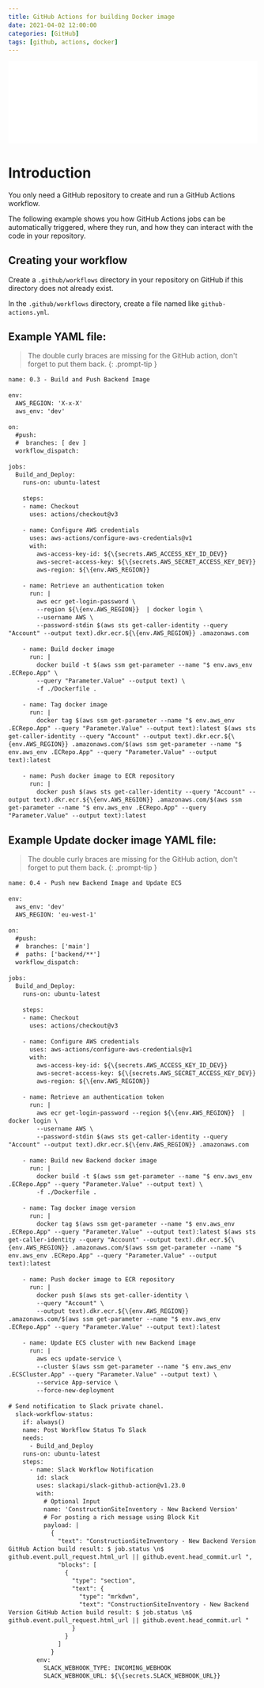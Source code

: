 ```yaml
---
title: GitHub Actions for building Docker image
date: 2021-04-02 12:00:00
categories: [GitHub]
tags: [github, actions, docker]
---
```

<script defer data-domain="senad-d.github.io" src="https://plus.seki.ink/js/script.js"></script>
![](https://github.com/senad-d/senad-d.github.io/blob/main/_media/images/git-banner.png?raw=true)

# Introduction

You only need a GitHub repository to create and run a GitHub Actions workflow. 

The following example shows you how GitHub Actions jobs can be automatically triggered, where they run, and how they can interact with the code in your repository.

## Creating your workflow

Create a `.github/workflows` directory in your repository on GitHub if this directory does not already exist.

In the `.github/workflows` directory, create a file named like `github-actions.yml`.

## Example YAML file:

> The double curly braces are missing for the GitHub action, don't forget to put them back.
{: .prompt-tip }

```shell
name: 0.3 - Build and Push Backend Image

env:
  AWS_REGION: 'X-x-X'
  aws_env: 'dev'

on:
  #push:
  #  branches: [ dev ]
  workflow_dispatch:
  
jobs:
  Build_and_Deploy:
    runs-on: ubuntu-latest

    steps:
    - name: Checkout
      uses: actions/checkout@v3

    - name: Configure AWS credentials
      uses: aws-actions/configure-aws-credentials@v1
      with:
        aws-access-key-id: ${\{secrets.AWS_ACCESS_KEY_ID_DEV}} 
        aws-secret-access-key: ${\{secrets.AWS_SECRET_ACCESS_KEY_DEV}} 
        aws-region: ${\{env.AWS_REGION}} 

    - name: Retrieve an authentication token
      run: |
        aws ecr get-login-password \
        --region ${\{env.AWS_REGION}}  | docker login \
        --username AWS \
        --password-stdin $(aws sts get-caller-identity --query "Account" --output text).dkr.ecr.${\{env.AWS_REGION}} .amazonaws.com

    - name: Build docker image
      run: |
        docker build -t $(aws ssm get-parameter --name "$ env.aws_env .ECRepo.App" \
        --query "Parameter.Value" --output text) \
        -f ./Dockerfile .

    - name: Tag docker image
      run: |
        docker tag $(aws ssm get-parameter --name "$ env.aws_env .ECRepo.App" --query "Parameter.Value" --output text):latest $(aws sts get-caller-identity --query "Account" --output text).dkr.ecr.${\{env.AWS_REGION}} .amazonaws.com/$(aws ssm get-parameter --name "$ env.aws_env .ECRepo.App" --query "Parameter.Value" --output text):latest

    - name: Push docker image to ECR repository
      run: | 
        docker push $(aws sts get-caller-identity --query "Account" --output text).dkr.ecr.${\{env.AWS_REGION}} .amazonaws.com/$(aws ssm get-parameter --name "$ env.aws_env .ECRepo.App" --query "Parameter.Value" --output text):latest
```


## Example Update docker image YAML file:

> The double curly braces are missing for the GitHub action, don't forget to put them back.
{: .prompt-tip }

```shell
name: 0.4 - Push new Backend Image and Update ECS 

env:
  aws_env: 'dev'
  AWS_REGION: 'eu-west-1'

on:
  #push:
  #  branches: ['main']
  #  paths: ['backend/**']
  workflow_dispatch:
  
jobs:
  Build_and_Deploy:
    runs-on: ubuntu-latest

    steps:
    - name: Checkout
      uses: actions/checkout@v3

    - name: Configure AWS credentials
      uses: aws-actions/configure-aws-credentials@v1
      with:
        aws-access-key-id: ${\{secrets.AWS_ACCESS_KEY_ID_DEV}} 
        aws-secret-access-key: ${\{secrets.AWS_SECRET_ACCESS_KEY_DEV}} 
        aws-region: ${\{env.AWS_REGION}} 

    - name: Retrieve an authentication token
      run: |
        aws ecr get-login-password --region ${\{env.AWS_REGION}}  | docker login \
        --username AWS \
        --password-stdin $(aws sts get-caller-identity --query "Account" --output text).dkr.ecr.${\{env.AWS_REGION}} .amazonaws.com

    - name: Build new Backend docker image
      run: |
        docker build -t $(aws ssm get-parameter --name "$ env.aws_env .ECRepo.App" --query "Parameter.Value" --output text) \
        -f ./Dockerfile .

    - name: Tag docker image version
      run: |
        docker tag $(aws ssm get-parameter --name "$ env.aws_env .ECRepo.App" --query "Parameter.Value" --output text):latest $(aws sts get-caller-identity --query "Account" --output text).dkr.ecr.${\{env.AWS_REGION}} .amazonaws.com/$(aws ssm get-parameter --name "$ env.aws_env .ECRepo.App" --query "Parameter.Value" --output text):latest

    - name: Push docker image to ECR repository
      run: | 
        docker push $(aws sts get-caller-identity \
        --query "Account" \
        --output text).dkr.ecr.${\{env.AWS_REGION}} .amazonaws.com/$(aws ssm get-parameter --name "$ env.aws_env .ECRepo.App" --query "Parameter.Value" --output text):latest

    - name: Update ECS cluster with new Backend image
      run: | 
        aws ecs update-service \
        --cluster $(aws ssm get-parameter --name "$ env.aws_env .ECSCluster.App" --query "Parameter.Value" --output text) \
        --service App-service \
        --force-new-deployment

# Send notification to Slack private chanel.
  slack-workflow-status:
    if: always()
    name: Post Workflow Status To Slack
    needs:
      - Build_and_Deploy
    runs-on: ubuntu-latest
    steps:
      - name: Slack Workflow Notification
        id: slack
        uses: slackapi/slack-github-action@v1.23.0
        with:
          # Optional Input
          name: 'ConstructionSiteInventory - New Backend Version'
          # For posting a rich message using Block Kit
          payload: |
            {
              "text": "ConstructionSiteInventory - New Backend Version GitHub Action build result: $ job.status \n$ github.event.pull_request.html_url || github.event.head_commit.url ",
              "blocks": [
                {
                  "type": "section",
                  "text": {
                    "type": "mrkdwn",
                    "text": "ConstructionSiteInventory - New Backend Version GitHub Action build result: $ job.status \n$ github.event.pull_request.html_url || github.event.head_commit.url "
                  }
                }
              ]
            }
        env:
          SLACK_WEBHOOK_TYPE: INCOMING_WEBHOOK
          SLACK_WEBHOOK_URL: ${\{secrets.SLACK_WEBHOOK_URL}} 
```